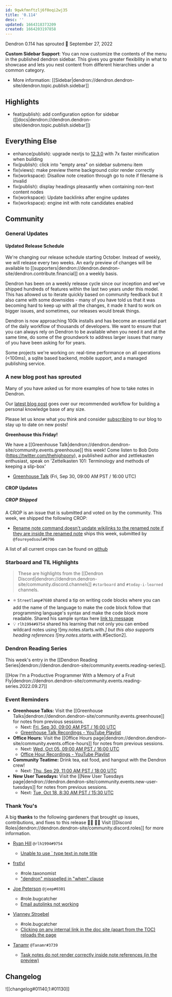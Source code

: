 ```yaml
---
id: 9qwkfmnftzlj6f0oqi2wj35
title: '0.114'
desc: ''
updated: 1664318373209
created: 1664203197858
---
```


Dendron 0.114 has sprouted  🌱
September 27, 2022

**Custom Sidebar Support**: You can now customize the contents of the menu in the published dendron sidebar. This gives you greater flexibility in what to showcase and lets you nest content from different hierarchies under a common category.

- More information: [[Sidebar|dendron://dendron.dendron-site/dendron.topic.publish.sidebar]]

## Highlights

- feat(publish): add configuration option for sidebar ([[docs|dendron://dendron.dendron-site/dendron.topic.publish.sidebar]])

## Everything Else

- enhance(publish): upgrade nextjs to [12.3.0](https://nextjs.org/blog/next-12-3) with 7x faster minification when building
- fix(publish): click into "empty area" on sidebar submenu item
- fix(views): make preview theme background color render correctly
- fix(workspace): Disallow note creation through go to note if filename is invalid
- fix(publish): display headings pleasantly when containing non-text content nodes
- fix(workspace): Update backlinks after engine updates
- fix(workspace): engine init with note candidates enabled

## Community

### General Updates


#### Updated Release Schedule

We're changing our release schedule starting October. Instead of weekly, we will release every two weeks. 
An early preview of changes will be available to [[supporters|dendron://dendron.dendron-site/dendron.contribute.financial]] on a weekly basis. 

Dendron has been on a weekly release cycle since our inception and we've shipped hundreds of features within the last two years under this model.
This has allowed us to iterate quickly based on community feedback but it also came with some downsides - many of you have told us that it was becoming hard to keep up with all the changes, it made it hard to work on bigger issues, and sometimes, our releases would break things.

Dendron is now approaching 100k installs and has become an essential part of the daily workflow of thousands of developers. 
We want to ensure that you can always rely on Dendron to be available when you need it and at the same time, do some of the groundwork to address larger issues that many of you have been asking for for years.

Some projects we're working on: real-time performance on all operations (<100ms), a sqlite based backend, mobile support, and a managed publishing service. 


### A new blog post has sprouted

Many of you have asked us for more examples of how to take notes in Dendron. 

Our [latest blog post](https://blog.dendron.so/notes/o2qlr31o99tycon4hlhgjhw) goes over our recommended workflow for building a personal knowledge base of any size. 

Please let us know what you think and consider [subscribing](https://buttondown.email/dendron) to our blog to stay up to date on new posts!


**Greenhouse this Friday!**

We have a [[Greenhouse Talk|dendron://dendron.dendron-site/community.events.greenhouse]] this week! Come listen to Bob Doto (https://twitter.com/thehighpony), a published author and zettlekasten enthusiast, speak on 'Zettelkasten 101: Terminology and methods of keeping a slip-box' 

- [Greenhouse Talk](https://lu.ma/knu8uopf) (Fri, Sep 30, 09:00 AM PST / 16:00 UTC)

#### CROP Updates

##### CROP Shipped
A CROP is an issue that is submitted and voted on by the community. This week, we shipped the following CROP:
- [Rename note command doesn't update wikilinks to the renamed note if they are inside the renamed note](https://github.com/dendronhq/dendron/issues/1207) ships this week, submitted by `@foureyedsoul#0796`

A list of all current crops can be found on [github](https://github.com/orgs/dendronhq/projects/7#card-84287943)


### Starboard and TIL Highlights

> These are highlights from the [[Dendron Discord|dendron://dendron.dendron-site/community.discord.channels]] `#starboard` and `#today-i-learned` channels.

- ⭐ `Streetlamp#7680` shared a tip on writing code blocks where you can add the name of the language to make the code block follow that programming language's syntax and make the code block more readable. Shared his sample syntax here [link to message](https://discord.com/channels/717965437182410783/742532267058004098/1021298351997730897)
- 💡 `rlh1994#9754` shared his learning that not only you can embed wildcard notes using ![my.notes.starts.with.*] but this also supports heading references ![my.notes.starts.with.*#Section2]. 

### Dendron Reading Series

This week's entry in the [[Dendron Reading Series|dendron://dendron.dendron-site/community.events.reading-series]].

[[How I’m a Productive Programmer With a Memory of a Fruit Fly|dendron://dendron.dendron-site/community.events.reading-series.2022.09.27]]


### Event Reminders

- **Greenhouse Talks:** Visit the [[Greenhouse Talks|dendron://dendron.dendron-site/community.events.greenhouse]] for notes from previous sessions.
    - Next: [Fri, Sep 30, 09:00 AM PST / 16:00 UTC](https://link.dendron.so/luma)
    - [Greenhouse Talk Recordings - YouTube Playlist](https://link.dendron.so/greenhouse)
- **Office Hours:** Visit the [[Office Hours page|dendron://dendron.dendron-site/community.events.office-hours]] for notes from previous sessions.
    - Next: [Wed, Oct 05, 09:00 AM PST / 16:00 UTC](https://link.dendron.so/luma)
    - [Office Hour Recordings - YouTube Playlist](https://link.dendron.so/6yPa)
- **Community Teatime:** Drink tea, eat food, and hangout with the Dendron crew!
    - Next: [Thu, Sep 29, 11:00 AM PST / 18:00 UTC](https://link.dendron.so/luma)
- **New User Tuesdays:** Visit the [[New User Tuesdays page|dendron://dendron.dendron-site/community.events.new-user-tuesdays]] for notes from previous sessions.
    - Next: [Tue, Oct 18, 8:30 AM PST / 15:30 UTC](https://link.dendron.so/luma)

### Thank You's

A big **thanks** to the following gardeners that brought up issues, contributions, and fixes to this release :man_farmer: :woman_farmer: 
Visit [[Discord Roles|dendron://dendron.dendron-site/community.discord.roles]] for more information.

- [Ryan Hill](https://github.com/rlh1994) `@rlh1994#9754`
  - [Unable to use ` type text in note title](https://github.com/dendronhq/dendron/issues/3557)

- [frstlvl](https://github.com/frstlvl)
  - #role.taxonomist
  - ["dendron" misspelled in "when" clause](https://github.com/dendronhq/dendron-site/pull/658)

- [Joe Peterson](https://github.com/jeep) `@jeep#0301`
  - #role.bugcatcher
  - [Email autolinks not working](https://github.com/dendronhq/dendron/issues/3558)
  
- [Vianney Stroebel](https://github.com/vibl)
  - #role.bugcatcher
  - [Clicking on any internal link in the doc site (apart from the TOC) reloads the page](https://github.com/dendronhq/dendron/issues/3570)
  
- [Tanamr](https://github.com/samuelxyz) `@Tanamr#3739`
  - [Task notes do not render correctly inside note references (in the preview)](https://github.com/dendronhq/dendron/issues/3578)

  
## Changelog
![[changelog#01140,1:#01130]]


